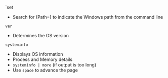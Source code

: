 
`set
- Search for (Path=) to indicate the Windows path from the command line

`ver`
- Determines the OS version

`systeminfo`
- Displays OS information
- Process and Memory details
- `systeminfo | more` (if output is too long)
- Use `space` to advance the page

